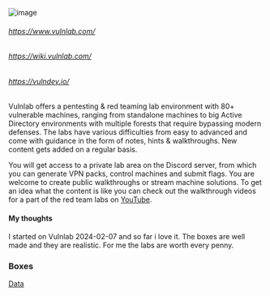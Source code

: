 ![image](https://images.squarespace-cdn.com/content/v1/645cd03992f04603f1cee0e6/3426e498-a8f5-49b0-b970-21727c7df786/dark_transparent_full_blue_small.png?format=1500w)


###### https://www.vulnlab.com/
###### https://wiki.vulnlab.com/
###### https://vulndev.io/

Vulnlab offers a pentesting & red teaming lab environment with 80+ vulnerable machines, ranging from standalone machines to big Active Directory environments with multiple forests that require bypassing modern defenses. The labs have various difficulties from easy to advanced and come with guidance in the form of notes, hints & walkthroughs. New content gets added on a regular basis.

You will get access to a private lab area on the Discord server, from which you can generate VPN packs, control machines and submit flags. You are welcome to create public walkthroughs or stream machine solutions. To get an idea what the content is like you can check out the walkthrough videos for a part of the red team labs on [YouTube](https://www.youtube.com/playlist?list=PLPBVZbjvnjVmAyAHZ2CRg-92zoH5z_386).



#### My thoughts

I started on Vulnlab 2024-02-07 and so far i love it. The boxes are well made and they are realistic. For me the labs are worth every penny.  


### Boxes
[Data](https://github.com/suljov/CTF-Walkthroughs/tree/main/vulnlab/Data)
